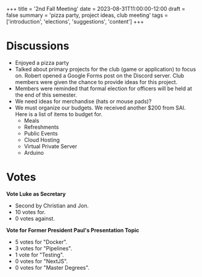 +++
title = '2nd Fall Meeting'
date = 2023-08-31T11:00:00-12:00
draft = false
summary = 'pizza party, project ideas, club meeting'
tags = ['introduction', 'elections', 'suggestions', 'content']
+++

# Discussions

- Enjoyed a pizza party
- Talked about primary projects for the club (game or application) to focus on. Robert opened a Google Forms post on the Discord server. Club members were given the chance to provide ideas for this project.
- Members were reminded that formal election for officers will be held at the end of this semester.
- We need ideas for merchandise (hats or mouse pads)?
- We must organize our budgets. We received another $200 from SAI. Here is a list of items to budget for.
	- Meals
	- Refreshments
	- Public Events
	- Cloud Hosting
	- Virtual Private Server
	- Arduino

# Votes

**Vote Luke as Secretary**
- Second by Christian and Jon.
- 10 votes for.
- 0 votes against.

**Vote for Former President Paul's Presentation Topic**
- 5 votes for "Docker".
- 3 votes for "Pipelines".
- 1 vote for "Testing".
- 0 votes for "NextJS".
- 0 votes for "Master Degrees".
